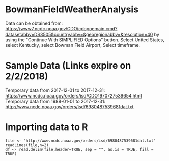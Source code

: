 # BowmanFieldWeatherAnalysis

Data can be obtained from: https://www7.ncdc.noaa.gov/CDO/cdopoemain.cmd?datasetabbv=DS3505&countryabbv=&georegionabbv=&resolution=40 by using the "Continue With SIMPLIFIED Options" button. Select United States, select Kentucky, select Bowman Field Airport, Select timeframe.

# Sample Data (Links expire on 2/2/2018)
Temporary data from 2017-12-01 to 2017-12-31: https://www.ncdc.noaa.gov/orders/isd/CDO1970727539654.html
Temporary data from 1988-01-01 to 2017-12-31: http://www.ncdc.noaa.gov/orders/isd/6980487539681dat.txt

# Importing data to R
```
file <- "http://www.ncdc.noaa.gov/orders/isd/6980487539681dat.txt"
readLines(file,n=2)
df <- read.delim(file,header=TRUE, sep = "", as.is = TRUE, fill = TRUE)
```
